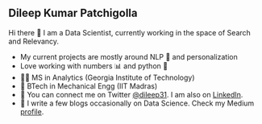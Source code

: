 ## Dileep Kumar Patchigolla

Hi there 👋 I am a Data Scientist, currently working in the space of Search and Relevancy. 


- My current projects are mostly around NLP 💬 and personalization
- Love working with numbers 📊 and python 🐍
- 👨‍🎓 MS in Analytics (Georgia Institute of Technology)
- 🏫 BTech in Mechanical Engg (IIT Madras)
- 🔗 You can connect me on Twitter [@dileep31](https://twitter.com/dileep31). I am also on [LinkedIn](https://www.linkedin.com/in/dileep-kumar-a747371b/).
- 📢 I write a few blogs occasionally on Data Science. Check my Medium [profile](https://medium.com/@dileep.patchigolla/).
 
<!--
**dpatchigolla/dpatchigolla** is a ✨ _special_ ✨ repository because its `README.md` (this file) appears on your GitHub profile.

Here are some ideas to get you started:

- 🔭 I’m currently working on ...
- 🌱 I’m currently learning ...
- 👯 I’m looking to collaborate on ...
- 🤔 I’m looking for help with ...
- 💬 Ask me about ...
- 📫 How to reach me: ...
- 😄 Pronouns: ...
- ⚡ Fun fact: ...
-->
